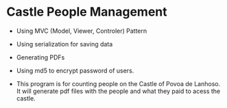 # Castle People Management

* Using MVC (Model, Viewer, Controler) Pattern
* Using serialization for saving data
* Generating PDFs
* Using md5 to encrypt password of users.

* This program is for counting people on the Castle of Povoa de Lanhoso. It will generate pdf files with the people and what they paid to acess the castle. 
